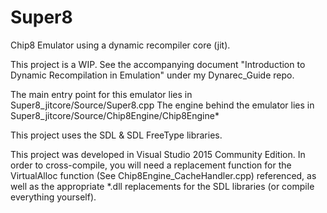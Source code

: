 # Super8
Chip8 Emulator using a dynamic recompiler core (jit).

This project is a WIP. See the accompanying document "Introduction to Dynamic Recompilation in Emulation" under my Dynarec_Guide repo.

The main entry point for this emulator lies in Super8_jitcore/Source/Super8.cpp
The engine behind the emulator lies in Super8_jitcore/Source/Chip8Engine/Chip8Engine*

This project uses the SDL & SDL FreeType libraries.

This project was developed in Visual Studio 2015 Community Edition. In order to cross-compile, you will need a replacement function for the VirtualAlloc function (See Chip8Engine_CacheHandler.cpp) referenced, as well as the appropriate *.dll replacements for the SDL libraries (or compile everything yourself).